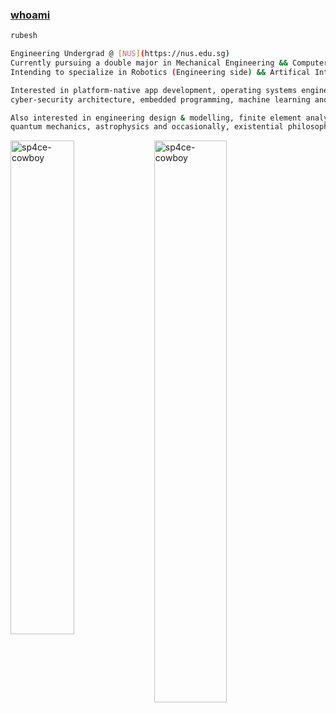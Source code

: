  ### [whoami](https://en.wikipedia.org/wiki/Whoami)

```sh
rubesh

Engineering Undergrad @ [NUS](https://nus.edu.sg)
Currently pursuing a double major in Mechanical Engineering && Computer Science.
Intending to specialize in Robotics (Engineering side) && Artifical Intelligence (Computing side).

Interested in platform-native app development, operating systems engineering, software security,
cyber-security architecture, embedded programming, machine learning and *anything* unix related.

Also interested in engineering design & modelling, finite element analysis, computational fluid dynamics,
quantum mechanics, astrophysics and occasionally, existential philosophy.
```
<img align="left" width="45%" src="https://github-readme-stats.vercel.app/api?username=sp4ce-cowboy&show_icons=true&locale=en&theme=tokyonight" alt="sp4ce-cowboy" /> <img align="left" width="48%" src="https://github-readme-stats.vercel.app/api/top-langs?username=sp4ce-cowboy&show_icons=true&locale=en&theme=tokyonight&layout=compact" alt="sp4ce-cowboy" /> 



<!--
**sp4ce-cowboy/sp4ce-cowboy** is a ✨ _special_ ✨ repository because its `README.md` (this file) appears on your GitHub profile.

Here are some ideas to get you started:

- 🔭 I’m currently working on ...
- 🌱 I’m currently learning ...
- 👯 I’m looking to collaborate on ...
- 🤔 I’m looking for help with ...
- 💬 Ask me about ...
- 📫 How to reach me: ...
- 😄 Pronouns: ...
- ⚡ Fun fact: ...
-->
